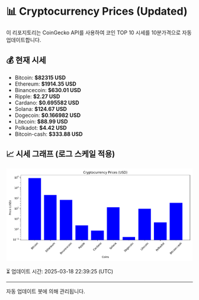 
# 📊 Cryptocurrency Prices (Updated)

이 리포지토리는 CoinGecko API를 사용하여 코인 TOP 10 시세를 10분가격으로 자동 업데이트합니다.

## 💰 현재 시세
- Bitcoin: **$82315 USD**
- Ethereum: **$1914.35 USD**
- Binancecoin: **$630.01 USD**
- Ripple: **$2.27 USD**
- Cardano: **$0.695582 USD**
- Solana: **$124.67 USD**
- Dogecoin: **$0.166982 USD**
- Litecoin: **$88.99 USD**
- Polkadot: **$4.42 USD**
- Bitcoin-cash: **$333.88 USD**

## 📈 시세 그래프 (로그 스케일 적용)
![Crypto Prices](crypto_prices.png)

⏳ 업데이트 시간: 2025-03-18 22:39:25 (UTC)

---
자동 업데이트 봇에 의해 관리됩니다.
